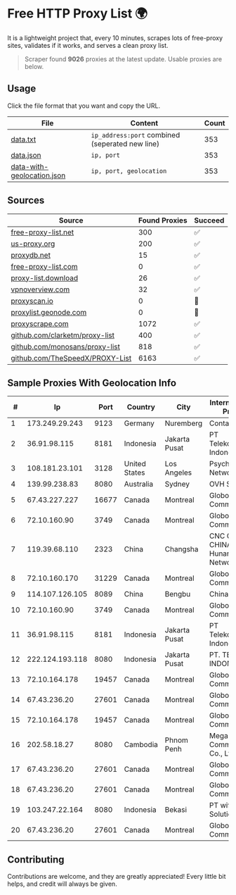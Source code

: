 
# Free HTTP Proxy List 🌍

It is a lightweight project that, every 10 minutes, scrapes lots of free-proxy sites, validates if it works, and serves a clean proxy list.


> Scraper found **9026** proxies at the latest update. Usable proxies are below.

## Usage

Click the file format that you want and copy the URL.


|File|Content|Count|
|----|-------|-----|
|[data.txt](https://raw.githubusercontent.com/themiralay/Proxy-List-World/master/data.txt)|`ip_address:port` combined (seperated new line)|353|
|[data.json](https://raw.githubusercontent.com/themiralay/Proxy-List-World/master/data.json)|`ip, port`|353|
|[data-with-geolocation.json](https://raw.githubusercontent.com/themiralay/Proxy-List-World/master/data-with-geolocation.json)|`ip, port, geolocation`|353|

## Sources

|Source|Found Proxies|Succeed|
|------|-------------|-------|
|[free-proxy-list.net](https://free-proxy-list.net)|300|✅|
|[us-proxy.org](https://www.us-proxy.org)|200|✅|
|[proxydb.net](http://proxydb.net)|15|✅|
|[free-proxy-list.com](https://free-proxy-list.com/?page=&port=&type%5B%5D=http&type%5B%5D=https&up_time=0&search=Search)|0|✅|
|[proxy-list.download](https://www.proxy-list.download/HTTP)|26|✅|
|[vpnoverview.com](https://vpnoverview.com/privacy/anonymous-browsing/free-proxy-servers)|32|✅|
|[proxyscan.io](https://www.proxyscan.io)|0|🚫|
|[proxylist.geonode.com](https://proxylist.geonode.com/api/proxy-list?limit=300&page=1&sort_by=lastChecked&sort_type=desc&protocols=http,https)|0|🚫|
|[proxyscrape.com](https://api.proxyscrape.com/v2/?request=displayproxies&protocol=http&timeout=10000&country=all&ssl=all&anonymity=all)|1072|✅|
|[github.com/clarketm/proxy-list](https://raw.githubusercontent.com/clarketm/proxy-list/master/proxy-list-raw.txt)|400|✅|
|[github.com/monosans/proxy-list](https://raw.githubusercontent.com/monosans/proxy-list/main/proxies/http.txt)|818|✅|
|[github.com/TheSpeedX/PROXY-List](https://raw.githubusercontent.com/TheSpeedX/PROXY-List/master/http.txt)|6163|✅|


## Sample Proxies With Geolocation Info

|#|Ip|Port|Country|City|Internet Service Provider|
|-|--|----|-------|----|-------------------------|
|1|173.249.29.243|9123|Germany|Nuremberg|Contabo GmbH|
|2|36.91.98.115|8181|Indonesia|Jakarta Pusat|PT Telekomunikasi Indonesia|
|3|108.181.23.101|3128|United States|Los Angeles|Psychz Networks|
|4|139.99.238.83|8080|Australia|Sydney|OVH SAS|
|5|67.43.227.227|16677|Canada|Montreal|GloboTech Communications|
|6|72.10.160.90|3749|Canada|Montreal|GloboTech Communications|
|7|119.39.68.110|2323|China|Changsha|CNC Group CHINA169 Hunan Province Network|
|8|72.10.160.170|31229|Canada|Montreal|GloboTech Communications|
|9|114.107.126.105|8089|China|Bengbu|Chinanet|
|10|72.10.160.90|3749|Canada|Montreal|GloboTech Communications|
|11|36.91.98.115|8181|Indonesia|Jakarta Pusat|PT Telekomunikasi Indonesia|
|12|222.124.193.118|8080|Indonesia|Jakarta Pusat|PT. TELKOM INDONESIA|
|13|72.10.164.178|19457|Canada|Montreal|GloboTech Communications|
|14|67.43.236.20|27601|Canada|Montreal|GloboTech Communications|
|15|72.10.164.178|19457|Canada|Montreal|GloboTech Communications|
|16|202.58.18.27|8080|Cambodia|Phnom Penh|Mega Truenet Communication Co., Ltd.|
|17|67.43.236.20|27601|Canada|Montreal|GloboTech Communications|
|18|67.43.236.20|27601|Canada|Montreal|GloboTech Communications|
|19|103.247.22.164|8080|Indonesia|Bekasi|PT wifian Solution|
|20|67.43.236.20|27601|Canada|Montreal|GloboTech Communications|



## Contributing

Contributions are welcome, and they are greatly appreciated! Every
little bit helps, and credit will always be given.


